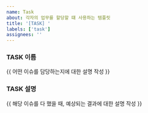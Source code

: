 ```yaml
---
name: Task
about: 각자의 업무를 할당할 떄 사용하는 템플릿
title: '[TASK] '
labels: ['task']
assignees: ''
---
```


### TASK 이름
{{ 어떤 이슈를 담당하는지에 대한 설명 작성 }}

### TASK 설명
 {{ 해당 이슈를 다 했을 때, 예상되는 결과에 대한 설명 작성 }}



